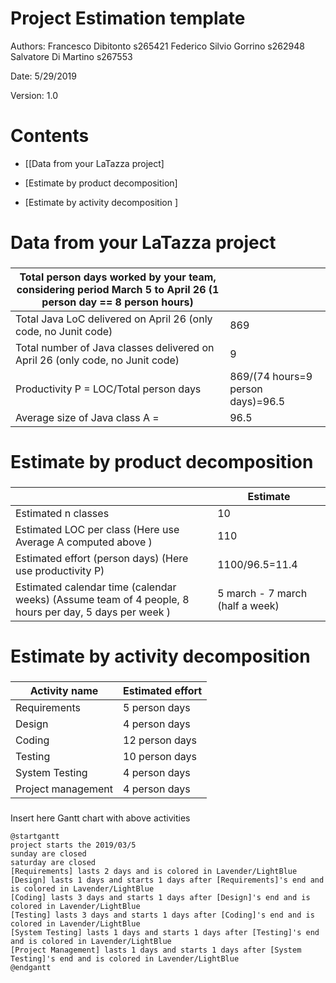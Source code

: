# Project Estimation  template

Authors: Francesco Dibitonto s265421 Federico Silvio Gorrino s262948 Salvatore Di Martino s267553

Date: 5/29/2019

Version: 1.0

# Contents

- [[Data from your LaTazza project]

- [Estimate by product decomposition]
- [Estimate by activity decomposition ]



# Data from your LaTazza project

###

|         Total person days worked by your  team, considering period March 5 to April 26 (1 person day == 8 person hours)     |   |             
| ----------- | ------------------------------- | 
|Total Java LoC delivered on April 26 (only code, no Junit code) | 869 |
| Total number of Java classes delivered on April 26 (only code, no Junit code)| 9 |
| Productivity P = LOC/Total person days | 869/(74 hours=9 person days)=96.5 |
|Average size of Java class A = | 96.5 |

# Estimate by product decomposition



### 

|             | Estimate                        |             
| ----------- | ------------------------------- |  
| Estimated n classes   |       10                      |             
| Estimated LOC per class  (Here use Average A computed above )      |        110                    |                
| Estimated effort  (person days) (Here use productivity P)  | 1100/96.5=11.4                                     |      
| Estimated calendar time (calendar weeks) (Assume team of 4 people, 8 hours per day, 5 days per week ) | 5 march - 7 march (half a week)                   |               


# Estimate by activity decomposition



### 

|         Activity name    | Estimated effort    |             
| ----------- | ------------------------------- | 
| Requirements | 5 person days |
| Design | 4 person days |
| Coding | 12 person days |
| Testing | 10 person days |
| System Testing | 4 person days |
| Project management | 4 person days |

###
Insert here Gantt chart with above activities

```plantuml
@startgantt
project starts the 2019/03/5
sunday are closed
saturday are closed
[Requirements] lasts 2 days and is colored in Lavender/LightBlue
[Design] lasts 1 days and starts 1 days after [Requirements]'s end and is colored in Lavender/LightBlue
[Coding] lasts 3 days and starts 1 days after [Design]'s end and is colored in Lavender/LightBlue
[Testing] lasts 3 days and starts 1 days after [Coding]'s end and is colored in Lavender/LightBlue
[System Testing] lasts 1 days and starts 1 days after [Testing]'s end and is colored in Lavender/LightBlue
[Project Management] lasts 1 days and starts 1 days after [System Testing]'s end and is colored in Lavender/LightBlue
@endgantt
```

